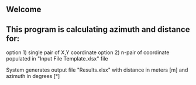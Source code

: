 ## Welcome 
## This program is calculating azimuth and distance for:

option 1) single pair of X,Y coordinate 
option 2) n-pair of coordinate populated in "Input File Template.xlsx" file 

System generates output file "Results.xlsx" with distance in meters [m] and azimuth in degrees [°]